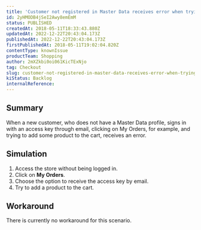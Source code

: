 ```yaml
---
title: 'Customer not registered in Master Data receives error when trying to add items to cart'
id: 2yHMODB4jSeI2Awy8emEmM
status: PUBLISHED
createdAt: 2018-05-11T18:33:43.880Z
updatedAt: 2022-12-22T20:43:04.173Z
publishedAt: 2022-12-22T20:43:04.173Z
firstPublishedAt: 2018-05-11T19:02:04.820Z
contentType: knownIssue
productTeam: Shopping
author: 2mXZkbi0oi061KicTExNjo
tag: Checkout
slug: customer-not-registered-in-master-data-receives-error-when-trying-to-add-items-to-cart
kiStatus: Backlog
internalReference: 
---
```


## Summary

When a new customer, who does not have a Master Data profile, signs in with an access key through email, clicking on My Orders, for example, and trying to add some product to the cart, receives an error.

## Simulation

1. Access the store without being logged in.
2. Click on __My Orders__.
3. Choose the option to receive the access key by email.
4. Try to add a product to the cart.

## Workaround

There is currently no workaround for this scenario.

